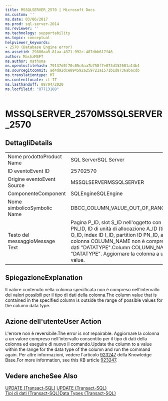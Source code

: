 ```yaml
---
title: MSSQLSERVER_2570 | Microsoft Docs
ms.custom: ''
ms.date: 03/06/2017
ms.prod: sql-server-2014
ms.reviewer: ''
ms.technology: supportability
ms.topic: conceptual
helpviewer_keywords:
- 2570 (Database Engine error)
ms.assetid: 29800aa9-81aa-4371-992c-487dbb617f46
author: MashaMSFT
ms.author: mathoma
ms.openlocfilehash: 79137d0f70c05c6aa7b758f7e073d152681a14b4
ms.sourcegitcommit: ad4d92dce894592a259721a1571b1d8736abacdb
ms.translationtype: MT
ms.contentlocale: it-IT
ms.lasthandoff: 08/04/2020
ms.locfileid: "87713188"
---
```

# <a name="mssqlserver_2570"></a><span data-ttu-id="42c90-102">MSSQLSERVER_2570</span><span class="sxs-lookup"><span data-stu-id="42c90-102">MSSQLSERVER_2570</span></span>
    
## <a name="details"></a><span data-ttu-id="42c90-103">Dettagli</span><span class="sxs-lookup"><span data-stu-id="42c90-103">Details</span></span>  
  
|||  
|-|-|  
|<span data-ttu-id="42c90-104">Nome prodotto</span><span class="sxs-lookup"><span data-stu-id="42c90-104">Product Name</span></span>|<span data-ttu-id="42c90-105">SQL Server</span><span class="sxs-lookup"><span data-stu-id="42c90-105">SQL Server</span></span>|  
|<span data-ttu-id="42c90-106">ID evento</span><span class="sxs-lookup"><span data-stu-id="42c90-106">Event ID</span></span>|<span data-ttu-id="42c90-107">2570</span><span class="sxs-lookup"><span data-stu-id="42c90-107">2570</span></span>|  
|<span data-ttu-id="42c90-108">Origine evento</span><span class="sxs-lookup"><span data-stu-id="42c90-108">Event Source</span></span>|<span data-ttu-id="42c90-109">MSSQLSERVER</span><span class="sxs-lookup"><span data-stu-id="42c90-109">MSSQLSERVER</span></span>|  
|<span data-ttu-id="42c90-110">Componente</span><span class="sxs-lookup"><span data-stu-id="42c90-110">Component</span></span>|<span data-ttu-id="42c90-111">SQLEngine</span><span class="sxs-lookup"><span data-stu-id="42c90-111">SQLEngine</span></span>|  
|<span data-ttu-id="42c90-112">Nome simbolico</span><span class="sxs-lookup"><span data-stu-id="42c90-112">Symbolic Name</span></span>|<span data-ttu-id="42c90-113">DBCC_COLUMN_VALUE_OUT_OF_RANGE</span><span class="sxs-lookup"><span data-stu-id="42c90-113">DBCC_COLUMN_VALUE_OUT_OF_RANGE</span></span>|  
|<span data-ttu-id="42c90-114">Testo del messaggio</span><span class="sxs-lookup"><span data-stu-id="42c90-114">Message Text</span></span>|<span data-ttu-id="42c90-115">Pagina P_ID, slot S_ID nell'oggetto con ID O_ID, ID di indice I_ID, ID di partizione PN_ID, ID di unità di allocazione A_ID (tipo TYPE).</span><span class="sxs-lookup"><span data-stu-id="42c90-115">Page P_ID, slot S_ID in object ID O_ID, index ID I_ID, partition ID PN_ID, alloc unit ID A_ID (type TYPE).</span></span> <span data-ttu-id="42c90-116">Il valore della colonna COLUMN_NAME non è compreso nell'intervallo consentito per il tipo di dati "DATATYPE".</span><span class="sxs-lookup"><span data-stu-id="42c90-116">Column COLUMN_NAME value is out of range for data type "DATATYPE".</span></span> <span data-ttu-id="42c90-117">Aggiornare la colonna a un valore valido.</span><span class="sxs-lookup"><span data-stu-id="42c90-117">Update column to a legal value.</span></span>|  
  
## <a name="explanation"></a><span data-ttu-id="42c90-118">Spiegazione</span><span class="sxs-lookup"><span data-stu-id="42c90-118">Explanation</span></span>  
 <span data-ttu-id="42c90-119">Il valore contenuto nella colonna specificata non è compreso nell'intervallo dei valori possibili per il tipo di dati della colonna.</span><span class="sxs-lookup"><span data-stu-id="42c90-119">The column value that is contained in the specified column is outside the range of possible values for the column data type.</span></span>  
  
## <a name="user-action"></a><span data-ttu-id="42c90-120">Azione dell'utente</span><span class="sxs-lookup"><span data-stu-id="42c90-120">User Action</span></span>  
 <span data-ttu-id="42c90-121">L'errore non è reversibile.</span><span class="sxs-lookup"><span data-stu-id="42c90-121">The error is not repairable.</span></span> <span data-ttu-id="42c90-122">Aggiornare la colonna a un valore compreso nell'intervallo consentito per il tipo di dati della colonna ed eseguire di nuovo il comando.</span><span class="sxs-lookup"><span data-stu-id="42c90-122">Update the column to a value within the range for the data type of the column and run the command again.</span></span>  <span data-ttu-id="42c90-123">Per altre informazioni, vedere l'articolo [923247](https://support.microsoft.com/kb/923247) della Knowledge Base.</span><span class="sxs-lookup"><span data-stu-id="42c90-123">For more information, see this KB article [923247](https://support.microsoft.com/kb/923247).</span></span>  
  
## <a name="see-also"></a><span data-ttu-id="42c90-124">Vedere anche</span><span class="sxs-lookup"><span data-stu-id="42c90-124">See Also</span></span>  
 <span data-ttu-id="42c90-125">[UPDATE &#40;Transact-SQL&#41;](/sql/t-sql/queries/update-transact-sql) </span><span class="sxs-lookup"><span data-stu-id="42c90-125">[UPDATE &#40;Transact-SQL&#41;](/sql/t-sql/queries/update-transact-sql) </span></span>  
 [<span data-ttu-id="42c90-126">Tipi di dati &#40;Transact-SQL&#41;</span><span class="sxs-lookup"><span data-stu-id="42c90-126">Data Types &#40;Transact-SQL&#41;</span></span>](/sql/t-sql/data-types/data-types-transact-sql)  
  
  
